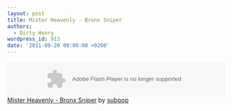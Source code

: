 ```yaml
---
layout: post
title: Mister Heavenly - Bronx Sniper
authors:
  - Dirty Henry
wordpress_id: 913
date: '2011-09-20 09:00:00 +0200'
---
```

<object height="81" width="100%"><param name="movie" value="http://player.soundcloud.com/player.swf?url=http%3A%2F%2Fapi.soundcloud.com%2Ftracks%2F17789490&"></param><param name="allowscriptaccess" value="always"></param><embed allowscriptaccess="always" height="81" src="http://player.soundcloud.com/player.swf?url=http%3A%2F%2Fapi.soundcloud.com%2Ftracks%2F17789490&" type="application/x-shockwave-flash" width="100%"></embed></object><span><a href="http://soundcloud.com/subpop/mister-heavenly-bronx-sniper">Mister Heavenly - Bronx Sniper</a> by <a href="http://soundcloud.com/subpop">subpop</a></span>
